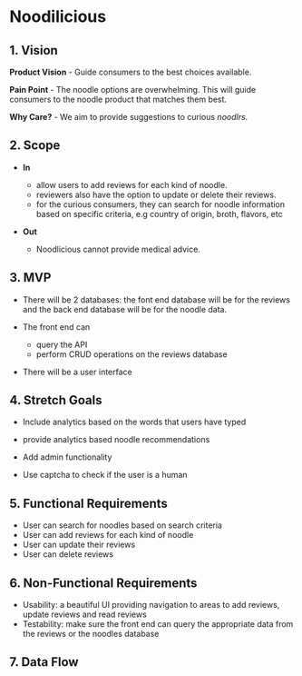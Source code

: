 # Noodilicious

## 1. Vision
**Product Vision** - Guide consumers to the best choices available.

**Pain Point** - The noodle options are overwhelming.  This will guide consumers to the noodle product that matches them best.

**Why Care?** - We aim to provide suggestions to curious _noodlrs_.

## 2. Scope
- **In**  
  - allow users to add reviews for each kind of noodle.  
  - reviewers also have the option to update or delete their reviews.  
  - for the curious consumers, they can search for noodle information based on specific criteria, e.g country of origin, broth, flavors, etc  


- **Out** 
  - Noodlicious cannot provide medical advice.

## 3. MVP
- There will be 2 databases: the font end database will be for the reviews and the back end database will be for the noodle data.

- The front end can 
    - query the API
    - perform CRUD operations on the reviews database

- There will be a user interface


## 4. Stretch Goals
  - Include analytics based on the words that users have typed
  - provide analytics based noodle recommendations

  - Add admin functionality

  - Use captcha to check if the user is a human

## 5. Functional Requirements
- User can search for noodles based on search criteria
- User can add reviews for each kind of noodle
- User can update their reviews
- User can delete reviews

## 6. Non-Functional Requirements
- Usability: a beautiful UI providing navigation to areas to add reviews, update reviews and read reviews
- Testability: make sure the front end can query the appropriate data from the reviews or the noodles database

## 7. Data Flow
![]()
